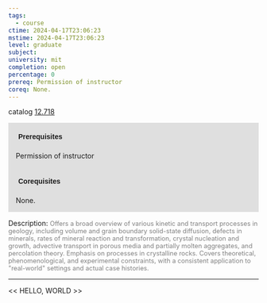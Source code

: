 ```yaml
---
tags:
  - course
ctime: 2024-04-17T23:06:23
mstime: 2024-04-17T23:06:23
level: graduate
subject: 
university: mit
completion: open
percentage: 0
prereq: Permission of instructor
coreq: None.
---
```


catalog [12.718](http://student.mit.edu/catalog/m12c.html#12.718)

<span style="display: block; padding: 15px; background-color: rgb(100, 100, 100, 0.2);"><font id="m_prereq828_0" style="display: block; font-family: Arial, sans-serif; font-weight: bold; padding: 5px">Prerequisites</font><br><span id="prereq828_0">Permission of instructor</span></span>
<span style="display: block; padding: 15px; background-color: rgb(100, 100, 100, 0.2);"><font id="m_coreq828_0" style="display: block; font-family: Arial, sans-serif; font-weight: bold; padding: 5px">Corequisites</font><br><span id="coreq828_0">None.</span></span>

<font style="">Description:</font>
<font style="color: grey; font-size: 0.8rem;">Offers a broad overview of various kinetic and transport processes in geology, including volume and grain boundary solid-state diffusion, defects in minerals, rates of mineral reaction and transformation, crystal nucleation and growth, advective transport in porous media and partially molten aggregates, and percolation theory. Emphasis on processes in crystalline rocks. Covers theoretical, phenomenological, and experimental constraints, with a consistent application to "real-world" settings and actual case histories.</font>



---

<< HELLO, WORLD >>
